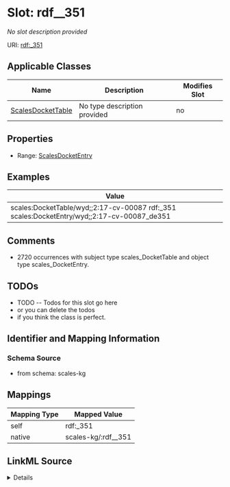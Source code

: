 

# Slot: rdf__351


_No slot description provided_





URI: [rdf:_351](http://www.w3.org/1999/02/22-rdf-syntax-ns#_351)



<!-- no inheritance hierarchy -->





## Applicable Classes

| Name | Description | Modifies Slot |
| --- | --- | --- |
| [ScalesDocketTable](../classes/ScalesDocketTable.md) | No type description provided |  no  |







## Properties

* Range: [ScalesDocketEntry](../classes/ScalesDocketEntry.md)






## Examples

| Value |
| --- |
| scales:DocketTable/wyd;;2:17-cv-00087 rdf:_351 scales:DocketEntry/wyd;;2:17-cv-00087_de351 |

## Comments

* 2720 occurrences with subject type scales_DocketTable and object type scales_DocketEntry.

## TODOs

* TODO -- Todos for this slot go here
* or you can delete the todos
* if you think the class is perfect.

## Identifier and Mapping Information







### Schema Source


* from schema: scales-kg




## Mappings

| Mapping Type | Mapped Value |
| ---  | ---  |
| self | rdf:_351 |
| native | scales-kg/:rdf__351 |




## LinkML Source

<details>
```yaml
name: rdf__351
description: No slot description provided
todos:
- TODO -- Todos for this slot go here
- or you can delete the todos
- if you think the class is perfect.
comments:
- 2720 occurrences with subject type scales_DocketTable and object type scales_DocketEntry.
examples:
- value: scales:DocketTable/wyd;;2:17-cv-00087 rdf:_351 scales:DocketEntry/wyd;;2:17-cv-00087_de351
from_schema: scales-kg
rank: 1000
slot_uri: rdf:_351
alias: rdf__351
domain_of:
- scales_DocketTable
range: scales_DocketEntry

```
</details>
